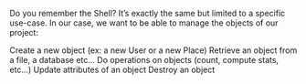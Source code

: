 Do you remember the Shell? It’s exactly the same but limited to a specific use-case. In our case, we want to be able to manage the objects of our project:


Create a new object (ex: a new User or a new Place)
Retrieve an object from a file, a database etc…
Do operations on objects (count, compute stats, etc…)
Update attributes of an object
Destroy an object
